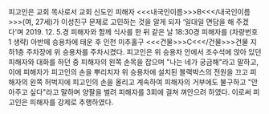 피고인은 교회 목사로서 교회 신도인 피해자 <<<내국인이름>>>B<<</내국인이름>>>(여, 27세)가 이성친구 문제로 고민하는 것을 알게 되자 ‘일대일 면담을 해 주겠다'며 2019. 12. 5.경 피해자와 함께 식사를 한 뒤 같은 날 18:30경 피해자를 (차량번호 1 생략) 아반떼 승용차에 태운 후 인천 미추홀구 <<<건물>>>C<<</건물>>>건물 지하1층 주차장에 위 승용차를 주차시켰다.
피고인은 위 승용차 안에서 조수석에 앉아 있던 피해자와 대화를 하던 중 피해자의 왼쪽 손목을 잡으며 "나는 네가 궁금해"라고 말하고, 이에 피해자가 피고인의 손을 뿌리치자 위 승용차에 설치된 블랙박스의 전원을 끄고 피해자의 왼쪽 허벅지에 피고인의 손을 올리고 계속하여 피해자의 거부에도 불구하고 "안아주고 싶다"라고 말하며 양팔을 벌려 피해자를 3회에 걸쳐 껴안으려 하였다.
이로써 피고인은 피해자를 강제로 추행하였다.